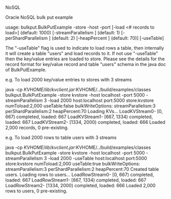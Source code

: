NoSQL

Oracle NoSQL bulk put example

usage: bulkput.BulkPutExample -store -host -port [-load <# records to load>] (default: 1000) [-streamParallelism ] (default: 1) [-perShardParallelism ] (default: 2) [-heapPercent ] (default: 70)] [-useTable]

The "-useTable" flag is used to indicate to load rows a table, then internally it will create a table "users" and load records to it. If not use "-useTable" then the key/value entries are loaded to store. Please see the details for the record format for key/value record and table "users" schema in the java doc of BulkPutExample.

e.g. To load 2000 key/value entries to stores with 3 streams

java -cp $KVHOME/lib/kvclient.jar:$KVHOME/../build/examples/classes bulkput.BulkPutExample -store kvstore -host localhost -port 5000 -streamParallelism 3 -load 2000 host:localhost port:5000 store:kvstore numToload:2,000 useTable:false bulkWriteOptions: streamParallelism:3 perShardParallelism:2 heapPercent:70
Loading KVs... LoadKVStream0- [0, 667) completed, loaded: 667 LoadKVStream1- [667, 1334) completed, loaded: 667 LoadKVStream2- [1334, 2000) completed, loaded: 666 Loaded 2,000 records, 0 pre-existing.

e.g. To load 2000 rows to table users with 3 streams

java -cp $KVHOME/lib/kvclient.jar:$KVHOME/../build/examples/classes bulkput.BulkPutExample -store kvstore -host localhost -port 5000 -streamParallelism 3 -load 2000 -useTable host:localhost port:5000 store:kvstore numToload:2,000 useTable:true bulkWriteOptions: streamParallelism:3 perShardParallelism:2 heapPercent:70
Created table users. Loading rows to users... LoadRowStream0- [0, 667) completed, loaded: 667 LoadRowStream1- [667, 1334) completed, loaded: 667 LoadRowStream2- [1334, 2000) completed, loaded: 666 Loaded 2,000 rows to users, 0 pre-existing.
